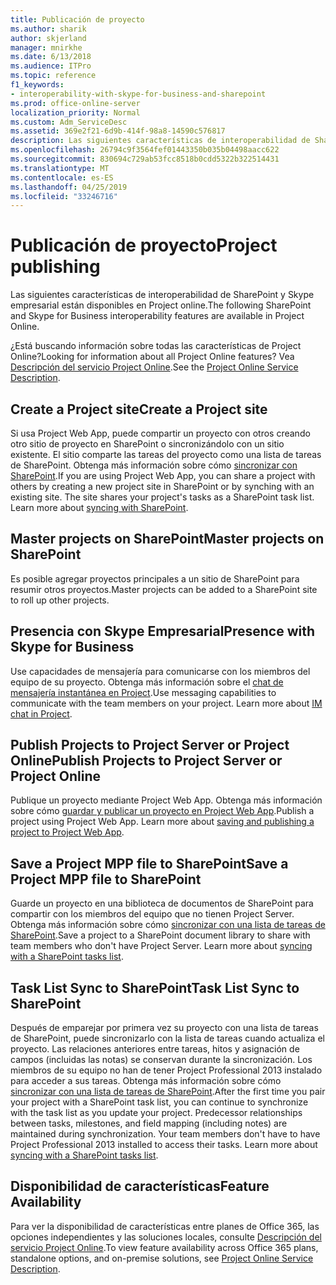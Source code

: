 ```yaml
---
title: Publicación de proyecto
ms.author: sharik
author: skjerland
manager: mnirkhe
ms.date: 6/13/2018
ms.audience: ITPro
ms.topic: reference
f1_keywords:
- interoperability-with-skype-for-business-and-sharepoint
ms.prod: office-online-server
localization_priority: Normal
ms.custom: Adm_ServiceDesc
ms.assetid: 369e2f21-6d9b-414f-98a8-14590c576817
description: Las siguientes características de interoperabilidad de SharePoint y Skype empresarial están disponibles en Project online.
ms.openlocfilehash: 26794c9f3564fef01443350b035b04498aacc622
ms.sourcegitcommit: 830694c729ab53fcc8518b0cdd5322b322514431
ms.translationtype: MT
ms.contentlocale: es-ES
ms.lasthandoff: 04/25/2019
ms.locfileid: "33246716"
---
```

# <a name="project-publishing"></a><span data-ttu-id="9a90e-103">Publicación de proyecto</span><span class="sxs-lookup"><span data-stu-id="9a90e-103">Project publishing</span></span>

<span data-ttu-id="9a90e-104">Las siguientes características de interoperabilidad de SharePoint y Skype empresarial están disponibles en Project online.</span><span class="sxs-lookup"><span data-stu-id="9a90e-104">The following SharePoint and Skype for Business interoperability features are available in Project Online.</span></span>
  
<span data-ttu-id="9a90e-105">¿Está buscando información sobre todas las características de Project Online?</span><span class="sxs-lookup"><span data-stu-id="9a90e-105">Looking for information about all Project Online features?</span></span> <span data-ttu-id="9a90e-106">Vea [Descripción del servicio Project Online](project-online-service-description.md).</span><span class="sxs-lookup"><span data-stu-id="9a90e-106">See the [Project Online Service Description](project-online-service-description.md).</span></span>
  
## <a name="create-a-project-site"></a><span data-ttu-id="9a90e-107">Create a Project site</span><span class="sxs-lookup"><span data-stu-id="9a90e-107">Create a Project site</span></span>
<span data-ttu-id="9a90e-108"><a name="bkmk_CreateProjectsite"> </a></span><span class="sxs-lookup"><span data-stu-id="9a90e-108"></span></span>

<span data-ttu-id="9a90e-p102">Si usa Project Web App, puede compartir un proyecto con otros creando otro sitio de proyecto en SharePoint o sincronizándolo con un sitio existente. El sitio comparte las tareas del proyecto como una lista de tareas de SharePoint. Obtenga más información sobre cómo [sincronizar con SharePoint](https://go.microsoft.com/fwlink/p/?LinkId=271352).</span><span class="sxs-lookup"><span data-stu-id="9a90e-p102">If you are using Project Web App, you can share a project with others by creating a new project site in SharePoint or by synching with an existing site. The site shares your project's tasks as a SharePoint task list. Learn more about [syncing with SharePoint](https://go.microsoft.com/fwlink/p/?LinkId=271352).</span></span>
  
## <a name="master-projects-on-sharepoint"></a><span data-ttu-id="9a90e-112">Master projects on SharePoint</span><span class="sxs-lookup"><span data-stu-id="9a90e-112">Master projects on SharePoint</span></span>
<span data-ttu-id="9a90e-113"><a name="bkmk_MasterprojectsonSharePoint"> </a></span><span class="sxs-lookup"><span data-stu-id="9a90e-113"></span></span>

<span data-ttu-id="9a90e-114">Es posible agregar proyectos principales a un sitio de SharePoint para resumir otros proyectos.</span><span class="sxs-lookup"><span data-stu-id="9a90e-114">Master projects can be added to a SharePoint site to roll up other projects.</span></span> 
  
## <a name="presence-with-skype-for-business"></a><span data-ttu-id="9a90e-115">Presencia con Skype Empresarial</span><span class="sxs-lookup"><span data-stu-id="9a90e-115">Presence with Skype for Business</span></span>
<span data-ttu-id="9a90e-116"><a name="bkmk_PresencewithLync"> </a></span><span class="sxs-lookup"><span data-stu-id="9a90e-116"></span></span>

<span data-ttu-id="9a90e-p103">Use capacidades de mensajería para comunicarse con los miembros del equipo de su proyecto. Obtenga más información sobre el [chat de mensajería instantánea en Project](https://go.microsoft.com/fwlink/p/?LinkId=271351).</span><span class="sxs-lookup"><span data-stu-id="9a90e-p103">Use messaging capabilities to communicate with the team members on your project. Learn more about [IM chat in Project](https://go.microsoft.com/fwlink/p/?LinkId=271351).</span></span>
  
## <a name="publish-projects-to-project-server-or-project-online"></a><span data-ttu-id="9a90e-119">Publish Projects to Project Server or Project Online</span><span class="sxs-lookup"><span data-stu-id="9a90e-119">Publish Projects to Project Server or Project Online</span></span>
<span data-ttu-id="9a90e-120"><a name="bkmk_PublishProjectstoServerOnline"> </a></span><span class="sxs-lookup"><span data-stu-id="9a90e-120"></span></span>

<span data-ttu-id="9a90e-p104">Publique un proyecto mediante Project Web App. Obtenga más información sobre cómo [guardar y publicar un proyecto en Project Web App](https://go.microsoft.com/fwlink/p/?LinkId=271354).</span><span class="sxs-lookup"><span data-stu-id="9a90e-p104">Publish a project using Project Web App. Learn more about [saving and publishing a project to Project Web App](https://go.microsoft.com/fwlink/p/?LinkId=271354).</span></span>
  
## <a name="save-a-project-mpp-file-to-sharepoint"></a><span data-ttu-id="9a90e-123">Save a Project MPP file to SharePoint</span><span class="sxs-lookup"><span data-stu-id="9a90e-123">Save a Project MPP file to SharePoint</span></span>
<span data-ttu-id="9a90e-124"><a name="bkmk_SavefiletoSharePoint"> </a></span><span class="sxs-lookup"><span data-stu-id="9a90e-124"></span></span>

<span data-ttu-id="9a90e-p105">Guarde un proyecto en una biblioteca de documentos de SharePoint para compartir con los miembros del equipo que no tienen Project Server. Obtenga más información sobre cómo [sincronizar con una lista de tareas de SharePoint](https://go.microsoft.com/fwlink/p/?LinkId=271353).</span><span class="sxs-lookup"><span data-stu-id="9a90e-p105">Save a project to a SharePoint document library to share with team members who don't have Project Server. Learn more about [syncing with a SharePoint tasks list](https://go.microsoft.com/fwlink/p/?LinkId=271353).</span></span>
  
## <a name="task-list-sync-to-sharepoint"></a><span data-ttu-id="9a90e-127">Task List Sync to SharePoint</span><span class="sxs-lookup"><span data-stu-id="9a90e-127">Task List Sync to SharePoint</span></span>
<span data-ttu-id="9a90e-128"><a name="bkmk_TaskListSynctoSharePoint"> </a></span><span class="sxs-lookup"><span data-stu-id="9a90e-128"></span></span>

<span data-ttu-id="9a90e-p106">Después de emparejar por primera vez su proyecto con una lista de tareas de SharePoint, puede sincronizarlo con la lista de tareas cuando actualiza el proyecto. Las relaciones anteriores entre tareas, hitos y asignación de campos (incluidas las notas) se conservan durante la sincronización. Los miembros de su equipo no han de tener Project Professional 2013 instalado para acceder a sus tareas. Obtenga más información sobre cómo [sincronizar con una lista de tareas de SharePoint](https://go.microsoft.com/fwlink/p/?LinkId=271353).</span><span class="sxs-lookup"><span data-stu-id="9a90e-p106">After the first time you pair your project with a SharePoint task list, you can continue to synchronize with the task list as you update your project. Predecessor relationships between tasks, milestones, and field mapping (including notes) are maintained during synchronization. Your team members don't have to have Project Professional 2013 installed to access their tasks. Learn more about [syncing with a SharePoint tasks list](https://go.microsoft.com/fwlink/p/?LinkId=271353).</span></span>
  
## <a name="feature-availability"></a><span data-ttu-id="9a90e-133">Disponibilidad de características</span><span class="sxs-lookup"><span data-stu-id="9a90e-133">Feature Availability</span></span>
<span data-ttu-id="9a90e-134"><a name="bkmk_TaskListSynctoSharePoint"> </a></span><span class="sxs-lookup"><span data-stu-id="9a90e-134"></span></span>

<span data-ttu-id="9a90e-135">Para ver la disponibilidad de características entre planes de Office 365, las opciones independientes y las soluciones locales, consulte [Descripción del servicio Project Online](project-online-service-description.md).</span><span class="sxs-lookup"><span data-stu-id="9a90e-135">To view feature availability across Office 365 plans, standalone options, and on-premise solutions, see [Project Online Service Description](project-online-service-description.md).</span></span>
  


